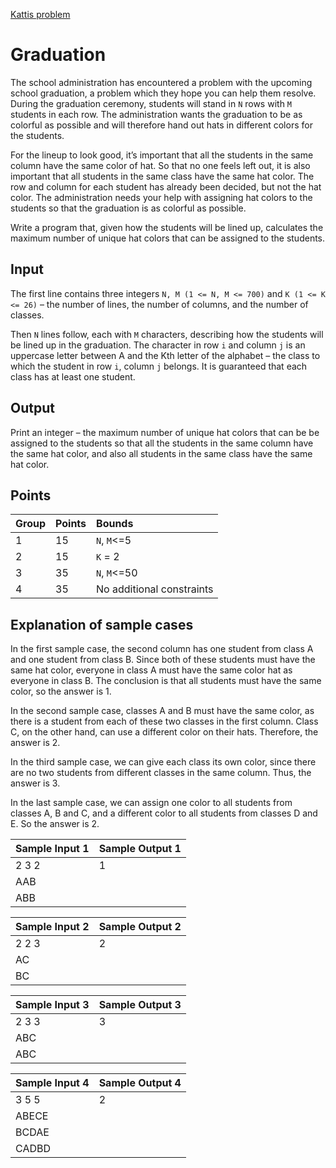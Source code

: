 [Kattis problem](https://open.kattis.com/problems/skolavslutningen)

# Graduation

The school administration has encountered a problem with the upcoming 
school graduation, a problem which they hope you can help them resolve. 
During the graduation ceremony, students will stand in `N` rows with `M` 
students in each row. The administration wants the graduation to be 
as colorful as possible and will therefore hand out hats in different 
colors for the students.  

For the lineup to look good, it’s important that all the students in
the same column have the same color of hat. So that no one feels
left out, it is also important that all students in the same class have
the same hat color. The row and column for each student has
already been decided, but not the hat color. The administration
needs your help with assigning hat colors to the students so that
the graduation is as colorful as possible.  

Write a program that, given how the students will be lined up,
calculates the maximum number of unique hat colors that can be
assigned to the students.  

## Input

The first line contains three integers `N, M (1 <= N, M <= 700)`
and `K (1 <= K <= 26)` – the number of lines, the number of
columns, and the number of classes.  

Then `N` lines follow, each with `M` characters, describing how the
students will be lined up in the graduation. The character in row `i`
and column `j` is an uppercase letter between A and the Kth letter
of the alphabet – the class to which the student in row `i`, column `j`
belongs. It is guaranteed that each class has at least one student.  

## Output

Print an integer – the maximum number of unique hat colors that
can be be assigned to the students so that all the students in the
same column have the same hat color, and also all students in the
same class have the same hat color.  

## Points

| Group | Points | Bounds |
|:------|:-------|:-------|
| 1     | 15     | `N`, `M`<=5 |
| 2     | 15     | `K` = 2 |
| 3     | 35     | `N`, `M`<=50 |
| 4     | 35     | No additional constraints |

## Explanation of sample cases

In the first sample case, the second column has one student from
class A and one student from class B. Since both of these students
must have the same hat color, everyone in class A must have the
same color hat as everyone in class B. The conclusion is that all
students must have the same color, so the answer is 1.  

In the second sample case, classes A and B must have the same
color, as there is a student from each of these two classes in the
first column. Class C, on the other hand, can use a different color
on their hats. Therefore, the answer is 2.  

In the third sample case, we can give each class its own color, since
there are no two students from different classes in the same
column. Thus, the answer is 3.  

In the last sample case, we can assign one color to all students
from classes A, B and C, and a different color to all students from
classes D and E. So the answer is 2.  

| **Sample Input 1** | **Sample Output 1** |
|:-------------------|:--------------------|
| 2 3 2              | 1 |
| AAB             
| ABB

| **Sample Input 2** | **Sample Output 2** |
|:-------------------|:--------------------|
| 2 2 3              | 2 |
| AC
| BC

| **Sample Input 3** | **Sample Output 3** |
|:-------------------|:--------------------|
| 2 3 3              | 3 |
| ABC
| ABC

| **Sample Input 4** | **Sample Output 4** |
|:-------------------|:--------------------|
| 3 5 5              | 2 |
| ABECE
| BCDAE
| CADBD
